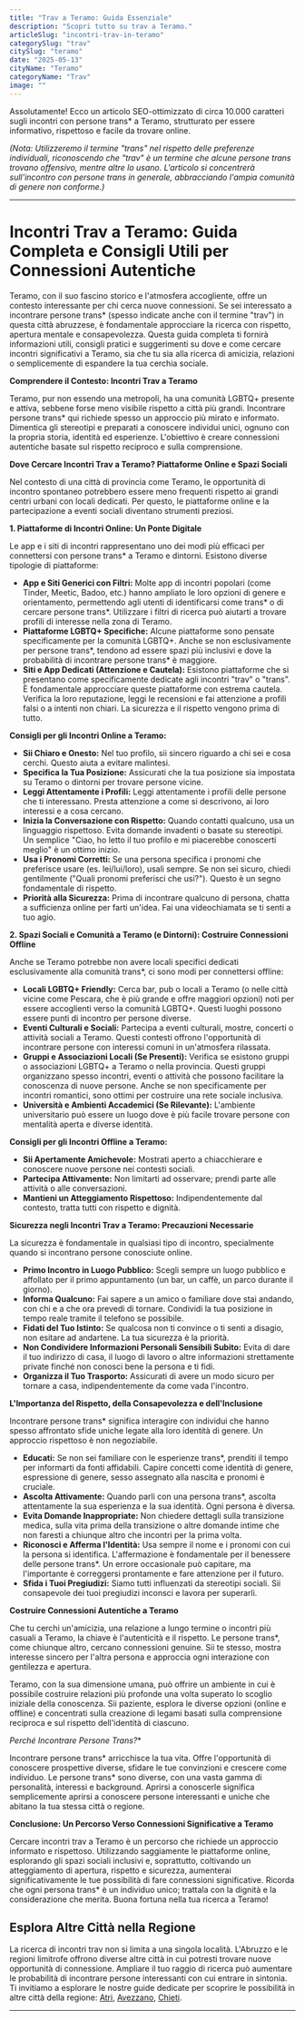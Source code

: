 ```yaml
---
title: "Trav a Teramo: Guida Essenziale"
description: "Scopri tutto su trav a Teramo."
articleSlug: "incontri-trav-in-teramo" 
categorySlug: "trav"
citySlug: "teramo"
date: "2025-05-13"
cityName: "Teramo"
categoryName: "Trav"
image: ""
---
```


Assolutamente! Ecco un articolo SEO-ottimizzato di circa 10.000 caratteri sugli incontri con persone trans* a Teramo, strutturato per essere informativo, rispettoso e facile da trovare online.

*(Nota: Utilizzeremo il termine "trans" nel rispetto delle preferenze individuali, riconoscendo che "trav" è un termine che alcune persone trans trovano offensivo, mentre altre lo usano. L'articolo si concentrerà sull'incontro con persone trans in generale, abbracciando l'ampia comunità di genere non conforme.)*

---

# Incontri Trav a Teramo: Guida Completa e Consigli Utili per Connessioni Autentiche

Teramo, con il suo fascino storico e l'atmosfera accogliente, offre un contesto interessante per chi cerca nuove connessioni. Se sei interessato a incontrare persone trans* (spesso indicate anche con il termine "trav") in questa città abruzzese, è fondamentale approcciare la ricerca con rispetto, apertura mentale e consapevolezza. Questa guida completa ti fornirà informazioni utili, consigli pratici e suggerimenti su dove e come cercare incontri significativi a Teramo, sia che tu sia alla ricerca di amicizia, relazioni o semplicemente di espandere la tua cerchia sociale.

**Comprendere il Contesto: Incontri Trav a Teramo**

Teramo, pur non essendo una metropoli, ha una comunità LGBTQ+ presente e attiva, sebbene forse meno visibile rispetto a città più grandi. Incontrare persone trans* qui richiede spesso un approccio più mirato e informato. Dimentica gli stereotipi e preparati a conoscere individui unici, ognuno con la propria storia, identità ed esperienze. L'obiettivo è creare connessioni autentiche basate sul rispetto reciproco e sulla comprensione.

**Dove Cercare Incontri Trav a Teramo? Piattaforme Online e Spazi Sociali**

Nel contesto di una città di provincia come Teramo, le opportunità di incontro spontaneo potrebbero essere meno frequenti rispetto ai grandi centri urbani con locali dedicati. Per questo, le piattaforme online e la partecipazione a eventi sociali diventano strumenti preziosi.

**1. Piattaforme di Incontri Online: Un Ponte Digitale**

Le app e i siti di incontri rappresentano uno dei modi più efficaci per connettersi con persone trans* a Teramo e dintorni. Esistono diverse tipologie di piattaforme:

*   **App e Siti Generici con Filtri:** Molte app di incontri popolari (come Tinder, Meetic, Badoo, etc.) hanno ampliato le loro opzioni di genere e orientamento, permettendo agli utenti di identificarsi come trans* o di cercare persone trans*. Utilizzare i filtri di ricerca può aiutarti a trovare profili di interesse nella zona di Teramo.
*   **Piattaforme LGBTQ+ Specifiche:** Alcune piattaforme sono pensate specificamente per la comunità LGBTQ+. Anche se non esclusivamente per persone trans*, tendono ad essere spazi più inclusivi e dove la probabilità di incontrare persone trans* è maggiore.
*   **Siti e App Dedicati (Attenzione e Cautela):** Esistono piattaforme che si presentano come specificamente dedicate agli incontri "trav" o "trans". È fondamentale approcciare queste piattaforme con estrema cautela. Verifica la loro reputazione, leggi le recensioni e fai attenzione a profili falsi o a intenti non chiari. La sicurezza e il rispetto vengono prima di tutto.

**Consigli per gli Incontri Online a Teramo:**

*   **Sii Chiaro e Onesto:** Nel tuo profilo, sii sincero riguardo a chi sei e cosa cerchi. Questo aiuta a evitare malintesi.
*   **Specifica la Tua Posizione:** Assicurati che la tua posizione sia impostata su Teramo o dintorni per trovare persone vicine.
*   **Leggi Attentamente i Profili:** Leggi attentamente i profili delle persone che ti interessano. Presta attenzione a come si descrivono, ai loro interessi e a cosa cercano.
*   **Inizia la Conversazione con Rispetto:** Quando contatti qualcuno, usa un linguaggio rispettoso. Evita domande invadenti o basate su stereotipi. Un semplice "Ciao, ho letto il tuo profilo e mi piacerebbe conoscerti meglio" è un ottimo inizio.
*   **Usa i Pronomi Corretti:** Se una persona specifica i pronomi che preferisce usare (es. lei/lui/loro), usali sempre. Se non sei sicuro, chiedi gentilmente ("Quali pronomi preferisci che usi?"). Questo è un segno fondamentale di rispetto.
*   **Priorità alla Sicurezza:** Prima di incontrare qualcuno di persona, chatta a sufficienza online per farti un'idea. Fai una videochiamata se ti senti a tuo agio.

**2. Spazi Sociali e Comunità a Teramo (e Dintorni): Costruire Connessioni Offline**

Anche se Teramo potrebbe non avere locali specifici dedicati esclusivamente alla comunità trans*, ci sono modi per connettersi offline:

*   **Locali LGBTQ+ Friendly:** Cerca bar, pub o locali a Teramo (o nelle città vicine come Pescara, che è più grande e offre maggiori opzioni) noti per essere accoglienti verso la comunità LGBTQ+. Questi luoghi possono essere punti di incontro per persone diverse.
*   **Eventi Culturali e Sociali:** Partecipa a eventi culturali, mostre, concerti o attività sociali a Teramo. Questi contesti offrono l'opportunità di incontrare persone con interessi comuni in un'atmosfera rilassata.
*   **Gruppi e Associazioni Locali (Se Presenti):** Verifica se esistono gruppi o associazioni LGBTQ+ a Teramo o nella provincia. Questi gruppi organizzano spesso incontri, eventi o attività che possono facilitare la conoscenza di nuove persone. Anche se non specificamente per incontri romantici, sono ottimi per costruire una rete sociale inclusiva.
*   **Università e Ambienti Accademici (Se Rilevante):** L'ambiente universitario può essere un luogo dove è più facile trovare persone con mentalità aperta e diverse identità.

**Consigli per gli Incontri Offline a Teramo:**

*   **Sii Apertamente Amichevole:** Mostrati aperto a chiacchierare e conoscere nuove persone nei contesti sociali.
*   **Partecipa Attivamente:** Non limitarti ad osservare; prendi parte alle attività o alle conversazioni.
*   **Mantieni un Atteggiamento Rispettoso:** Indipendentemente dal contesto, tratta tutti con rispetto e dignità.

**Sicurezza negli Incontri Trav a Teramo: Precauzioni Necessarie**

La sicurezza è fondamentale in qualsiasi tipo di incontro, specialmente quando si incontrano persone conosciute online.

*   **Primo Incontro in Luogo Pubblico:** Scegli sempre un luogo pubblico e affollato per il primo appuntamento (un bar, un caffè, un parco durante il giorno).
*   **Informa Qualcuno:** Fai sapere a un amico o familiare dove stai andando, con chi e a che ora prevedi di tornare. Condividi la tua posizione in tempo reale tramite il telefono se possibile.
*   **Fidati del Tuo Istinto:** Se qualcosa non ti convince o ti senti a disagio, non esitare ad andartene. La tua sicurezza è la priorità.
*   **Non Condividere Informazioni Personali Sensibili Subito:** Evita di dare il tuo indirizzo di casa, il luogo di lavoro o altre informazioni strettamente private finché non conosci bene la persona e ti fidi.
*   **Organizza il Tuo Trasporto:** Assicurati di avere un modo sicuro per tornare a casa, indipendentemente da come vada l'incontro.

**L'Importanza del Rispetto, della Consapevolezza e dell'Inclusione**

Incontrare persone trans* significa interagire con individui che hanno spesso affrontato sfide uniche legate alla loro identità di genere. Un approccio rispettoso è non negoziabile.

*   **Educati:** Se non sei familiare con le esperienze trans*, prenditi il tempo per informarti da fonti affidabili. Capire concetti come identità di genere, espressione di genere, sesso assegnato alla nascita e pronomi è cruciale.
*   **Ascolta Attivamente:** Quando parli con una persona trans*, ascolta attentamente la sua esperienza e la sua identità. Ogni persona è diversa.
*   **Evita Domande Inappropriate:** Non chiedere dettagli sulla transizione medica, sulla vita prima della transizione o altre domande intime che non faresti a chiunque altro che incontri per la prima volta.
*   **Riconosci e Afferma l'Identità:** Usa sempre il nome e i pronomi con cui la persona si identifica. L'affermazione è fondamentale per il benessere delle persone trans*. Un errore occasionale può capitare, ma l'importante è correggersi prontamente e fare attenzione per il futuro.
*   **Sfida i Tuoi Pregiudizi:** Siamo tutti influenzati da stereotipi sociali. Sii consapevole dei tuoi pregiudizi inconsci e lavora per superarli.

**Costruire Connessioni Autentiche a Teramo**

Che tu cerchi un'amicizia, una relazione a lungo termine o incontri più casuali a Teramo, la chiave è l'autenticità e il rispetto. Le persone trans*, come chiunque altro, cercano connessioni genuine. Sii te stesso, mostra interesse sincero per l'altra persona e approccia ogni interazione con gentilezza e apertura.

Teramo, con la sua dimensione umana, può offrire un ambiente in cui è possibile costruire relazioni più profonde una volta superato lo scoglio iniziale della conoscenza. Sii paziente, esplora le diverse opzioni (online e offline) e concentrati sulla creazione di legami basati sulla comprensione reciproca e sul rispetto dell'identità di ciascuno.

**Perché Incontrare Persone Trans*?**

Incontrare persone trans* arricchisce la tua vita. Offre l'opportunità di conoscere prospettive diverse, sfidare le tue convinzioni e crescere come individuo. Le persone trans* sono diverse, con una vasta gamma di personalità, interessi e background. Aprirsi a conoscerle significa semplicemente aprirsi a conoscere persone interessanti e uniche che abitano la tua stessa città o regione.

**Conclusione: Un Percorso Verso Connessioni Significative a Teramo**

Cercare incontri trav a Teramo è un percorso che richiede un approccio informato e rispettoso. Utilizzando saggiamente le piattaforme online, esplorando gli spazi sociali inclusivi e, soprattutto, coltivando un atteggiamento di apertura, rispetto e sicurezza, aumenterai significativamente le tue possibilità di fare connessioni significative. Ricorda che ogni persona trans* è un individuo unico; trattala con la dignità e la considerazione che merita. Buona fortuna nella tua ricerca a Teramo!

## Esplora Altre Città nella Regione

La ricerca di incontri trav non si limita a una singola località. L'Abruzzo e le regioni limitrofe offrono diverse altre città in cui potresti trovare nuove opportunità di connessione. Ampliare il tuo raggio di ricerca può aumentare le probabilità di incontrare persone interessanti con cui entrare in sintonia. Ti invitiamo a esplorare le nostre guide dedicate per scoprire le possibilità in altre città della regione: [Atri](/atri/trav/incontri-trav-in-atri), [Avezzano](/avezzano/trav/incontri-trav-in-avezzano), [Chieti](/chieti/trav/incontri-trav-in-chieti).

---
